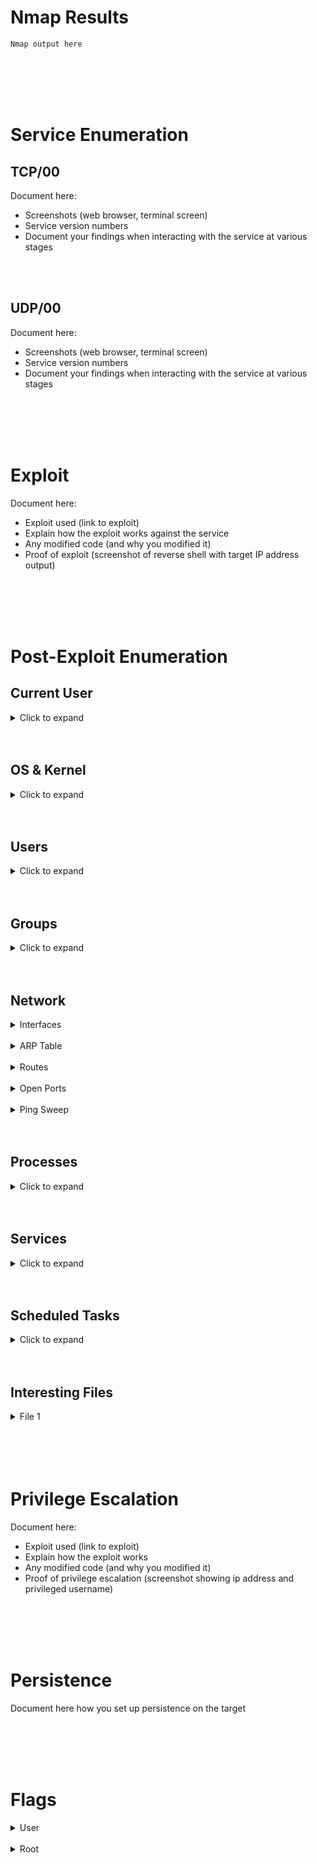 # **Nmap Results**
```text
Nmap output here
```

<br>
<br>
<br>
<br>

# **Service Enumeration**

## **TCP/00**
Document here:
* Screenshots (web browser, terminal screen)
* Service version numbers
* Document your findings when interacting with the service at various stages

<br>
<br>

## **UDP/00**  
Document here:
* Screenshots (web browser, terminal screen)
* Service version numbers
* Document your findings when interacting with the service at various stages

<br>
<br>
<br>
<br>

# **Exploit**
Document
here:
* Exploit used (link to exploit)
* Explain how the exploit works against the service
* Any modified code (and why you modified it)
* Proof of exploit (screenshot of reverse shell with target IP address output)

<br>
<br>
<br>
<br>

# **Post-Exploit Enumeration**
## **Current User**
<details>
	<summary>Click to expand</summary>
  
```text
Document here:
  
- Windows
  - "whoami /all" output
  
- *nix
  - "id" output
  - "sudo -l" output
```
  
</details>

<br>
<br>

## **OS &amp; Kernel**

<details>
  <summary>Click to expand</summary>
  
```text
Document here:
  
- Windows
  - "systeminfo" or "Get-ComputerInfo" output
  
- *nix
  - "uname -a" output
  - "cat /etc/os-release" (or similar) output
```
  
</details>

<br>
<br>

## **Users**

<details>
  <summary>Click to expand</summary>

```text
Document here:
  
- Windows
  - Domain:
  	- "net user /domain" or "Get-ADUser -Filter *" output
  
  - Workgroup:
  	- "net user" or "Get-LocalUser" output
  
- *nix
  - "cat /etc/passwd" output
```
  
</details>

<br>
<br>

## **Groups**

<details>
  <summary>Click to expand</summary>

```text
Document here:
  
- Windows
  - Domain:
  	- "net group /domain" or "Get-ADGroup -Filter *" output
  
  - Workgroup:
  	- "net localgroup" or "Get-LocalGroup" output
  
- *nix
  - "cat /etc/group" output
```
  
</details>

<br>
<br>

## **Network**

<details>
  <summary>Interfaces</summary>

```text
Document here:
  
- Windows
  - "ipconfig" or "Get-NetAdapter" output
  
- *nix
  - "ip address" or "ifconfig" output
```
  
</details>

<br>

<details>
  <summary>ARP Table</summary>

```text
Document here:
  
- Windows
  - "arp -a" or "Get-NetNeighbor" output
  
- *nix
  - "ip neigh" or "arp -a" output
```  

</details>

<br>

<details>
  <summary>Routes</summary>

```text
Document here:
  
- Windows
  - "route print" or "Get-NetRoute" output
  
- *nix
  - "ip route" or "route" output
```
  
</details>

<br>

<details>
  <summary>Open Ports</summary>

```text
Document here:
  
- Windows
  - "netstat -ano | findstr /i listening" or "Get-NetTCPConnection -State Listen" output
  
- *nix
  - "netstat -tanup | grep -i listen" output
```
  
</details>

<br>

<details>
  <summary>Ping Sweep</summary>

```text
If the host has access to additional routes/interfaces:

  - Look at the IP address space and network mask
  - Find a ping sweep script that will work for the target network
  - Or you could try:
  	- Transfering "nmap" or some other host discover tool to the host
  	- Set up a SOCKS proxy and try a port scan through the foothold
```
  
</details>

<br>
<br>

## **Processes**

<details>
  <summary>Click to expand</summary>

```text
First...
Enumerate processes:
  
- Windows
  - "tasklist"
  - "Get-Process"
  - "Get-CimInstance -ClassName Win32_Process | Select-Object Name, @{Name = 'Owner' ; Expression = {$owner = $_ | Invoke-CimMethod -MethodName GetOwner -ErrorAction SilentlyContinue ; if ($owner.ReturnValue -eq 0) {$owner.Domain + '\' + $owner.User}}}, CommandLine | Sort-Object Owner | Format-List"
  
- *nix
  - "ps auxf"
  
Then...
Document here:
  - Any interesting processes run by users/administrators
  - Any vulnerable applications
  - Any intersting command line arguments visible
```
  
</details>

<br>
<br>

## **Services**

<details>
  <summary>Click to expand</summary>

```text
- Windows
  - First...
    Enumerate services:
  	  - "sc.exe query"
  	  	- Then "sc.exe qc <service-name>"
          - List the configuration for any interesting services
  	  - "Get-CimInstance -ClassName Win32_Service | Select-Object Name, StartName, PathName | Sort-Object Name | Format-List"
  - Then...
  	Check for things like:
  	  - Vulnerable service versions
      - Unquoted service path
      - Service path permissions too open?
  
- *nix
  - First...
  	Enumerate services:
      - "service --status-all" or "systemctl list-units"
  - Then...
    Check for things like:
      - Vulnerable service versions
      - Configuration files
      - Writable unit files
  	  - Writable service binaries  
  
Then...
Document here:
  - Any interesting services or vulnerabilities
  - Any vulnerable service versions
  - Any intersting configuration files
```

</details>

<br>
<br>

## **Scheduled Tasks**

<details>
  <summary>Click to expand</summary>

```text
First...
Enumerate scheduled tasks:
  
- Windows
  - "schtasks /QUERY /FO LIST /V | findstr /i /c:'taskname' /c:'run as user' /c:'task to run'"
  - "Get-CimInstance -Namespace Root/Microsoft/Windows/TaskScheduler -ClassName MSFT_ScheduledTask | Select-Object TaskName, @{Name = 'User' ; Expression = {$_.Principal.UserId}}, @{Name = 'Action' ; Expression = {($_.Actions.Execute + ' ' + $_.Actions.Arguments)}} | Format-List"
  
- *nix
  - "crontab -l"
  - "cat /etc/cron* 2>/dev/null"
  - "cat /var/spool/cron/crontabs/* 2>/dev/null"
  
Then...
Document here:
  - Any interesting scheduled tasks
  - Any writable paths in the scheduled task
  - Any intersting command line arguments visible
```
  
</details>

<br>
<br>

## **Interesting Files**

<details>
  <summary>File 1</summary>

```text
File contents
```
 
</details>

<br>
<br>
<br>
<br>

# **Privilege Escalation**  
Document here:
* Exploit used (link to exploit)
* Explain how the exploit works 
* Any modified code (and why you modified it)
* Proof of privilege escalation (screenshot showing ip address and privileged username)
	
<br>
<br>
<br>
<br>

# **Persistence**
Document here how you set up persistence on the target
  
<br>
<br>
<br>
<br>

# **Flags**

<details>
  <summary>User</summary>

```text
Flag here
```
</details>

<br>

<details>
  <summary>Root</summary>

```text
Flag here
```
  
</details>

<br>
<br>
